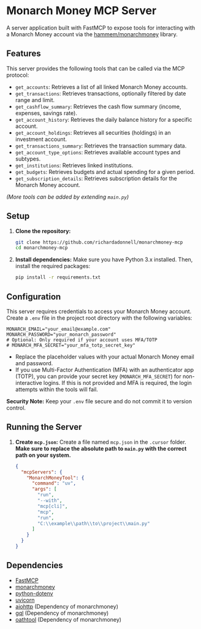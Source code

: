 # Monarch Money MCP Server

A server application built with FastMCP to expose tools for interacting with a Monarch Money account via the [hammem/monarchmoney](https://github.com/hammem/monarchmoney) library.

## Features

This server provides the following tools that can be called via the MCP protocol:

- `get_accounts`: Retrieves a list of all linked Monarch Money accounts.
- `get_transactions`: Retrieves transactions, optionally filtered by date range and limit.
- `get_cashflow_summary`: Retrieves the cash flow summary (income, expenses, savings rate).
- `get_account_history`: Retrieves the daily balance history for a specific account.
- `get_account_holdings`: Retrieves all securities (holdings) in an investment account.
- `get_transactions_summary`: Retrieves the transaction summary data.
- `get_account_type_options`: Retrieves available account types and subtypes.
- `get_institutions`: Retrieves linked institutions.
- `get_budgets`: Retrieves budgets and actual spending for a given period.
- `get_subscription_details`: Retrieves subscription details for the Monarch Money account.

_(More tools can be added by extending `main.py`)_

## Setup

1.  **Clone the repository:**
    ```bash
    git clone https://github.com/richardadonnell/monarchmoney-mcp
    cd monarchmoney-mcp
    ```
2.  **Install dependencies:**
    Make sure you have Python 3.x installed. Then, install the required packages:
    ```bash
    pip install -r requirements.txt
    ```

## Configuration

This server requires credentials to access your Monarch Money account. Create a `.env` file in the project root directory with the following variables:

```dotenv
MONARCH_EMAIL="your_email@example.com"
MONARCH_PASSWORD="your_monarch_password"
# Optional: Only required if your account uses MFA/TOTP
# MONARCH_MFA_SECRET="your_mfa_totp_secret_key"
```

- Replace the placeholder values with your actual Monarch Money email and password.
- If you use Multi-Factor Authentication (MFA) with an authenticator app (TOTP), you can provide your secret key (`MONARCH_MFA_SECRET`) for non-interactive logins. If this is not provided and MFA is required, the login attempts within the tools will fail.

**Security Note:** Keep your `.env` file secure and do not commit it to version control.

## Running the Server

1.  **Create `mcp.json`:** Create a file named `mcp.json` in the `.cursor` folder. **Make sure to replace the absolute path to `main.py` with the correct path on your system.**

    ```json
    {
      "mcpServers": {
        "MonarchMoneyTool": {
          "command": "uv",
          "args": [
            "run",
            "--with",
            "mcp[cli]",
            "mcp",
            "run",
            "C:\\example\\path\\to\\project\\main.py"
          ]
        }
      }
    }
    ```

## Dependencies

- [FastMCP](https://github.com/AutonomousResearchGroup/FastMCP)
- [monarchmoney](https://github.com/hammem/monarchmoney)
- [python-dotenv](https://github.com/theskumar/python-dotenv)
- [uvicorn](https://www.uvicorn.org/)
- [aiohttp](https://docs.aiohttp.org/en/stable/) (Dependency of monarchmoney)
- [gql](https://gql.readthedocs.io/en/latest/) (Dependency of monarchmoney)
- [oathtool](https://www.nongnu.org/oath-toolkit/oathtool.1.html) (Dependency of monarchmoney)
